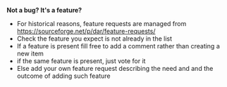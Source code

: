 
**Not a bug? It's a feature?**
- For historical reasons, feature requests are managed from
https://sourceforge.net/p/dar/feature-requests/
- Check the feature you expect is not already in the list
- If a feature is present fill free to add a comment rather than creating a new item
- if the same feature is present, just vote for it
- Else add your own feature request describing the need and and the outcome of adding such feature
